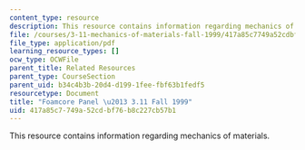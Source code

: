 ```yaml
---
content_type: resource
description: This resource contains information regarding mechanics of materials.
file: /courses/3-11-mechanics-of-materials-fall-1999/417a85c7749a52cdbf76b8c227cb57b1_MIT3_11F99_foamcore.pdf
file_type: application/pdf
learning_resource_types: []
ocw_type: OCWFile
parent_title: Related Resources
parent_type: CourseSection
parent_uid: b34c4b3b-20d4-d199-1fee-fbf63b1fedf5
resourcetype: Document
title: "Foamcore Panel \u2013 3.11 Fall 1999"
uid: 417a85c7-749a-52cd-bf76-b8c227cb57b1
---
```

This resource contains information regarding mechanics of materials.


